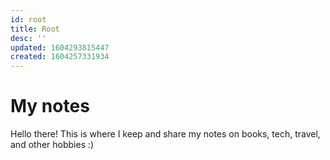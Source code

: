 ```yaml
---
id: root
title: Root
desc: ''
updated: 1604293815447
created: 1604257331934
---
```

# My notes 

Hello there! 
This is where I keep and share my notes on books, tech, travel, and other hobbies :)